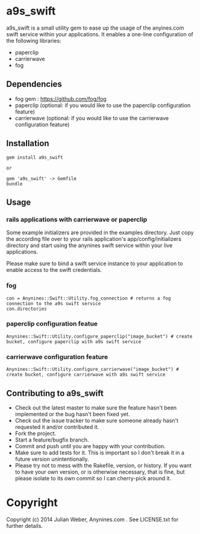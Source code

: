 # a9s_swift

a9s_swift is a small utility gem to ease up the usage of the anyines.com swift service within your applications.
It enables a one-line configuration of the following libraries:

* paperclip
* carrierwave
* fog

## Dependencies

* fog gem : https://github.com/fog/fog
* paperclip (optional: if you would like to use the paperclip configuration feature)
* carrierwave (optional: if you would like to use the carrierwave configuration feature)

## Installation
	gem install a9s_swift
	
	or
	
	gem 'a9s_swift' -> Gemfile
	bundle

## Usage

### rails applications with carrierwave or paperclip

Some example initializers are provided in the examples directory. Just copy the according file over to your rails application's app/config/initializers directory and start using the anynines swift service within your live applications. 

Please make sure to bind a swift service instance to your application to enable access to the swift credentials.

### fog
	con = Anynines::Swift::Utility.fog_connection # returns a fog connection to the a9s swift service 
	con.directories
	
### paperclip configuration featue
	Anynines::Swift::Utility.configure_paperclip("image_bucket") # create bucket, configure paperclip with a9s swift service
	
### carrierwave configuration feature
	Anynines::Swift::Utility.configure_carrierwave("image_bucket") # create bucket, configure carrierwave with a9s swift service
	

## Contributing to a9s_swift
 
* Check out the latest master to make sure the feature hasn't been implemented or the bug hasn't been fixed yet.
* Check out the issue tracker to make sure someone already hasn't requested it and/or contributed it.
* Fork the project.
* Start a feature/bugfix branch.
* Commit and push until you are happy with your contribution.
* Make sure to add tests for it. This is important so I don't break it in a future version unintentionally.
* Please try not to mess with the Rakefile, version, or history. If you want to have your own version, or is otherwise necessary, that is fine, but please isolate to its own commit so I can cherry-pick around it.

# Copyright

Copyright (c) 2014 Julian Weber, Anynines.com . See LICENSE.txt for
further details.